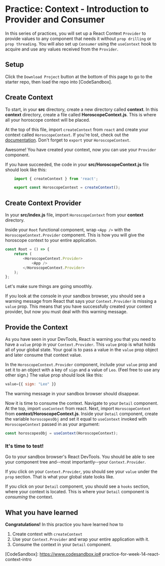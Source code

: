 # Practice: Context - Introduction to Provider and Consumer

In this series of practices, you will set up a React Context `Provider` to
provide values to any component that needs it without `prop drilling` or `prop
threading`. You will also set up `Consumer` using the `useContext` hook to
acquire and use any values received from the `Provider`.

## Setup

Click the `Download Project` button at the bottom of this page to go to the
starter repo, then load the repo into [CodeSandbox].

## Create Context

To start, in your __src__ directory, create a new directory called __context__.
In this __context__ directory, create a file called __HoroscopeContext.js__.
This is where all your horoscope context will be placed.

At the top of this file, import `createContext` from `react` and create your
context called `HoroscopeContext`. If you're lost, check out the
[documentation][create-context]. Don't forget to `export` your
`HoroscopeContext`.

Awesome! You have created your context, now you can use your `Provider`
component.

If you have succeeded, the code in your __src/HoroscopeContext.js__ file should look
like this:

```js
    import { createContext } from 'react';

    export const HoroscopeContext = createContext();

```

## Create Context Provider

In your __src/index.js__ file, import `HoroscopeContext` from your __context__
directory.

Inside your `Root` functional component, wrap `<App />` with the
`HoroscopeContext.Provider` component. This is how you will give the horoscope
context to your entire application.

```js
const Root = () => {
    return (
        <HoroscopeContext.Provider>
            <App />
        </HoroscopeContext.Provider>
    );
};
```

Let's make sure things are going smoothly.

If you look at the console in your sandbox browser, you should see a warning
message from React that says your `Context.Provider` is missing a `value` prop.
This means that you have successfully created your context provider, but now you
must deal with this warning message.

## Provide the Context

As you have seen in your DevTools, React is warning you that you need to have a
`value` prop in your `Context.Provider`. This `value` prop is what holds all of
your global state. Your goal is to pass a value in the `value` prop object and
later consume that context value.

In the `HoroscopeContext.Provider` component, include your `value` prop and set
it to an object with a key of `sign` and a value of `Leo`. (Feel free to use any
other sign.) The value prop should look like this:

```js
value={{ sign: "Leo" }}
```

The warning message in your sandbox browser should disappear.

Now it is time to consume the context. Navigate to your `Detail` component. At
the top, import `useContext` from react. Next, import `HoroscopeContext` from
__context/HoroscopeContext.js__. Inside your `Detail` component, create the
variable `horoscopesObj` and set it equal to `useContext` invoked with
`HoroscopeContext` passed in as your argument:

```js
const horoscopesObj = useContext(HoroscopeContext);
```

### It's time to test!

Go to your sandbox browser's React DevTools. You should be able to see your
component tree and--most importantly--your `Context.Provider`.

If you click on your `Context.Provider`, you should see your `value` under the
`prop` section. That is what your global state looks like.

If you click on your `Detail` component, you should see a `hooks` section, where
your context is located. This is where your `Detail` component is _consuming_
the context.

## What you have learned

**Congratulations!** In this practice you have learned how to

1. Create context with `createContext`
2. Use your `Context.Provider` and wrap your entire application with it.
3. Consume the context in your `Detail` component.

[create-context]: https://reactjs.org/docs/context.html#reactcreatecontext
[CodeSandbox]: https://www.codesandbox.io# practice-for-week-14-react-context-intro
